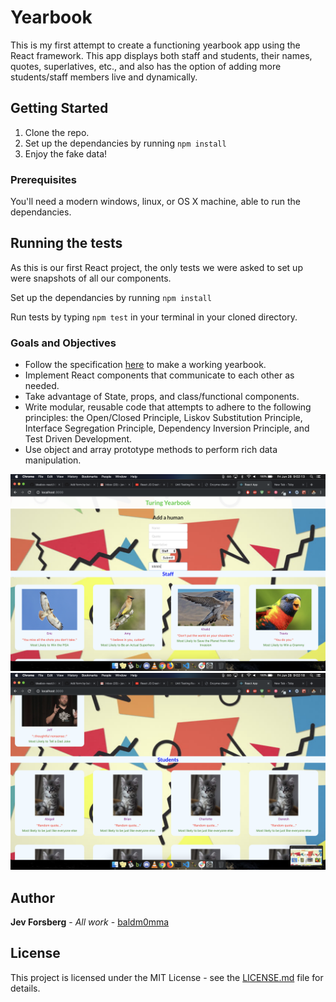# Yearbook

This is my first attempt to create a functioning yearbook app using the React framework. This app displays both staff and students, their names, quotes, superlatives, etc., and also has the option of adding more students/staff members live and dynamically.

## Getting Started

1. Clone the repo.
2. Set up the dependancies by running `npm install`
3. Enjoy the fake data!

### Prerequisites

You'll need a modern windows, linux, or OS X machine, able to run the dependancies.

## Running the tests

As this is our first React project, the only tests we were asked to set up were snapshots of all our components.

Set up the dependancies by running `npm install`

Run tests by typing `npm test` in your terminal in your cloned directory.

### Goals and Objectives

- Follow the specification [here](http://frontend.turing.io/projects/turing-yearbook.html) to make a working yearbook.
- Implement React components that communicate to each other as needed.
- Take advantage of State, props, and class/functional components.
- Write modular, reusable code that attempts to adhere to the following principles: the Open/Closed Principle, Liskov Substitution Principle, Interface Segregation Principle, Dependency Inversion Principle, and Test Driven Development.
- Use object and array prototype methods to perform rich data manipulation.

![My comp](public/Screen-Shot-1.png)
![MY comp](public/Screen-Shot-2.png)

## Author

**Jev Forsberg** - *All work* - [baldm0mma](https://github.com/baldm0mma)

## License

This project is licensed under the MIT License - see the [LICENSE.md](LICENSE.md) file for details.